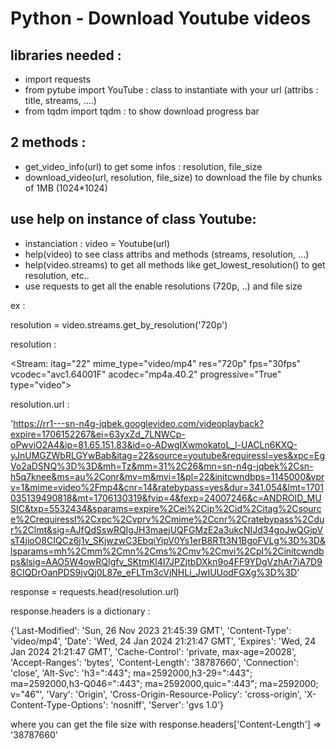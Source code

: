 # Python - Download Youtube videos   

## libraries needed :
- import requests
- from pytube import YouTube : class to instantiate with your url (attribs : title, streams, ....)
- from tqdm import tqdm : to show download progress bar

## 2 methods :
- get_video_info(url) to get some infos : resolution, file_size
- download_video(url, resolution, file_size) to download the file by chunks of 1MB (1024*1024)

## use help on instance of class Youtube:
- instanciation : video = Youtube(url)
- help(video) to see class attribs and methods (streams, resolution, ...)
- help(video.streams) to get all methods like get_lowest_resolution() to get resolution, etc..
- use requests to get all the enable resolutions (720p, ..) and file size

ex :

resolution = video.streams.get_by_resolution('720p')

resolution :

<Stream: itag="22" mime_type="video/mp4" res="720p" fps="30fps" vcodec="avc1.64001F" acodec="mp4a.40.2" progressive="True" type="video">

resolution.url :

'https://rr1---sn-n4g-jqbek.googlevideo.com/videoplayback?expire=1706152267&ei=63yxZd_7LNWCp-oPwviO2A4&ip=81.65.151.83&id=o-ADwgIXwmokatoL_l-UACLn6KXQ-yJnUMGZWbRLGYwBab&itag=22&source=youtube&requiressl=yes&xpc=EgVo2aDSNQ%3D%3D&mh=Tz&mm=31%2C26&mn=sn-n4g-jqbek%2Csn-h5q7knee&ms=au%2Conr&mv=m&mvi=1&pl=22&initcwndbps=1145000&vprv=1&mime=video%2Fmp4&cnr=14&ratebypass=yes&dur=341.054&lmt=1701035139490818&mt=1706130319&fvip=4&fexp=24007246&c=ANDROID_MUSIC&txp=5532434&sparams=expire%2Cei%2Cip%2Cid%2Citag%2Csource%2Crequiressl%2Cxpc%2Cvprv%2Cmime%2Ccnr%2Cratebypass%2Cdur%2Clmt&sig=AJfQdSswRQIgJH3maejUQFGMzE2a3ukcNIJd34goJwQGjpVsT4jioO8CIQCz6j1v_SKjwzwC3EbqiYipV0Ys1erB8RTt3N1BgoFVLg%3D%3D&lsparams=mh%2Cmm%2Cmn%2Cms%2Cmv%2Cmvi%2Cpl%2Cinitcwndbps&lsig=AAO5W4owRQIgfv_SKtmKl4I7JPZjtbDXkn9o4FF9YDgVzhAr7iA7D98CIQDrOanPDS9jvQj0L87e_eFLTm3cVjNHLi_JwIUUodFGXg%3D%3D'

response = requests.head(resolution.url)

response.headers is a dictionary :

{'Last-Modified': 'Sun, 26 Nov 2023 21:45:39 GMT', 'Content-Type': 'video/mp4', 'Date': 'Wed, 24 Jan 2024 21:21:47 GMT', 'Expires': 'Wed, 24 Jan 2024 21:21:47 GMT', 'Cache-Control': 'private, max-age=20028', 'Accept-Ranges': 'bytes', 'Content-Length': '38787660', 'Connection': 'close', 'Alt-Svc': 'h3=":443"; ma=2592000,h3-29=":443"; ma=2592000,h3-Q046=":443"; ma=2592000,quic=":443"; ma=2592000; v="46"', 'Vary': 'Origin', 'Cross-Origin-Resource-Policy': 'cross-origin', 'X-Content-Type-Options': 'nosniff', 'Server': 'gvs 1.0'}

where you can get the file size with response.headers['Content-Length'] => '38787660'
